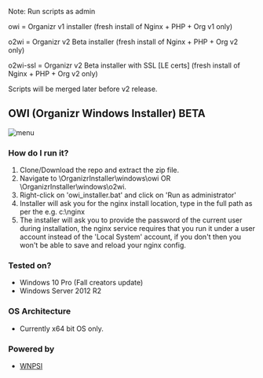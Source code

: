 Note: Run scripts as admin

owi = Organizr v1 installer (fresh install of Nginx + PHP + Org v1 only)

o2wi = Organizr v2 Beta installer (fresh install of Nginx + PHP + Org v2 only)

o2wi-ssl = Organizr v2 Beta installer with SSL [LE certs] (fresh install of Nginx + PHP + Org v2 only)

Scripts will be merged later before v2 release.

## OWI (Organizr Windows Installer) BETA


![menu](https://i.imgur.com/N6u9X7d.png)

### How do I run it?
1. Clone/Download the repo and extract the zip file.
2. Navigate to \OrganizrInstaller\windows\owi OR \OrganizrInstaller\windows\o2wi. 
3. Right-click on 'owi_installer.bat' and click on 'Run as administrator'
4. Installer will ask you for the nginx install location, type in the full path as per the e.g. c:\nginx
5. The installer will ask you to provide the password of the current user during installation, the nginx service requires that you run it under a user account instead of the 'Local System' account, if you don't then you won't be able to save and reload your nginx config.

### Tested on?
- Windows 10 Pro (Fall creators update)
- Windows Server 2012 R2

### OS Architecture
- Currently x64 bit OS only.

### Powered by
- [WNPSI](https://github.com/elmerfdz/WNPSI)